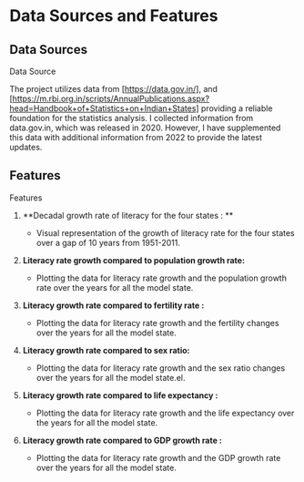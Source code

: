 # Data Sources and Features

## Data Sources
Data Source

The project utilizes data from [https://data.gov.in/],  and [https://m.rbi.org.in/scripts/AnnualPublications.aspx?head=Handbook+of+Statistics+on+Indian+States] providing a reliable foundation for the statistics analysis.
I collected information from data.gov.in, which was released in 2020. However, I have supplemented this data with additional information from 2022 to provide the latest updates.

## Features
Features

1. **Decadal growth rate of literacy for the four states : **
   - Visual representation of the growth of literacy rate for the four states over a gap of 10 years from 1951-2011.


2. **Literacy rate growth compared to population growth rate:**
   - Plotting the data for literacy rate growth and the population growth rate over the years for all the model state.

3. **Literacy growth rate compared to fertility rate :**
   - Plotting the data for literacy rate growth and the fertility changes over the years for all the model state.

4. **Literacy growth rate compared to sex ratio:**
   -  Plotting the data for literacy rate growth and the sex ratio changes over the years for all the model state.el.

5. **Literacy growth rate compared to life expectancy :**
   - Plotting the data for literacy rate growth and the life expectancy over the years for all the model state.

6. **Literacy growth rate compared to GDP growth rate :**
   - Plotting the data for literacy rate growth and the GDP growth rate over the years for all the model state.
